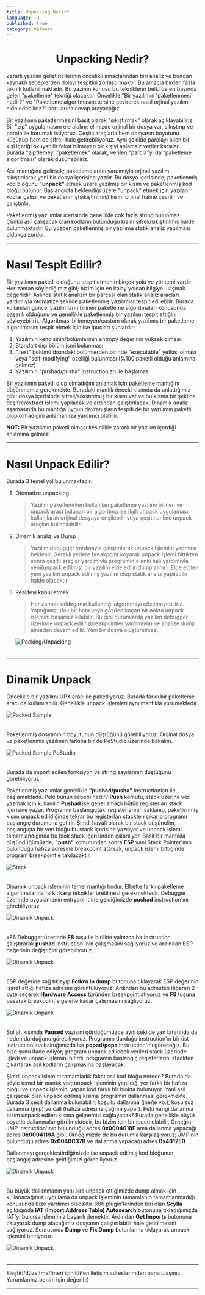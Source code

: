 ```yaml
---
title: Unpacking Nedir?
language: TR
published: true
category: malware
---
```


<h1 style="text-align:center"> Unpacking Nedir? </h1>

Zararlı yazılım geliştiricilerinin öncelikli amaçlarından biri analiz ve bundan kaynaklı sebeplerden dolayı tespitini zorlaştırmaktır. Bu amaçla birden fazla teknik kullanılmaktadır. Bu yazının konusu bu tekniklerin belki de en başında gelen "paketleme" tekniği olacaktır. Öncelikle "Bir yazılımın 'paketlenmesi' nedir?" ve "Paketleme algoritmasını tersine çevirerek nasıl orjinal yazılımı elde edebiliriz?" sorularına cevap arayacağız.

Bir yazılımın paketlenmesini basit olarak "sıkıştırmak" olarak açıklayabiliriz. Bir "zip" uygulamasını ele alalım; elimizde orjinal bir dosya var, sıkıştırıp ve parola ile korumak istiyoruz. Çeşitli araçlarla hem dosyanın boyutunu küçültüp hem de şifreli hale getirebiliyoruz. Aynı şekilde parolayı bilen bir kişi içeriği okuyabilir fakat bilmeyen bir kişiyi anlamsız veriler karşılar. Burada "zip"lemeyi "paketlemek" olarak, verilen "parola"yı da "paketleme algoritması" olarak düşünebiliriz. 

Asıl mantığına gelirsek; paketleme aracı yardımıyla orjinal yazılım sıkıştırılarak yeni bir dosya içerisine yazılır. Bu dosya içerisinde; paketlenmiş kod bloğunu **"unpack"** etmek üzere yazılmış bir kısım ve paketlenmiş kod bloğu bulunur. Başlangıçta beklendiği üzere "unpack" etmek için yazılan kodlar çalışır ve paketlenmiş(sıkıştırılmış) kısım orjinal haline çevrilir ve çalıştırılır. 

Paketlenmiş yazılımlar içerisinde genellikle çok fazla string bulunmaz. Çünkü asıl çalışacak olan kodların bulunduğu kısım şifreli/sıkıştırılmış halde bulunmaktadır. Bu yüzden paketlenmiş bir yazılıma statik analiz yapılması oldukça zordur.

---

# Nasıl Tespit Edilir?

Bir yazılımın paketli olduğunu tespit etmenin birçok yolu ve yöntemi vardır. Her zaman söylediğimiz gibi; bizim için en kolay yoldan bilgiye ulaşmak değerlidir. Aslında statik analizin bir parçası olan statik analiz araçları yardımıyla otomatize şekilde paketlenmiş yazılımlar tespit edilebilir. Burada kullanılan güncel yazılımların bilinen paketleme algoritmaları konusunda başarılı olduğunu ve genellikle paketlenmiş bir yazılımı tespit ettiğini söyleyebiliriz. Algoritması bilinmeyen/custom olarak yazılmış bir paketleme algoritmasını tespit etmek için ise ipuçları şunlardır; 

1. Yazılımın kendisinin/bölümlerinin entropy değerinin yüksek olması
2. Standart dışı bölüm ismi bulunması
3. ".text" bölümü dışındaki bölümlerden birinde "executable" yetkisi olması veya "self-modifying" özelliği bulunması (%100 paketli olduğu anlamına gelmez)
4. Yazılımın "pushad/pusha" instructionları ile başlaması

Bir yazılımın paketli olup olmadığını anlamak için paketleme mantığını düşünmemiz gerekmekte. Buradaki mantık önceki kısımda da anlattığımız gibi; dosya içerisinde şifreli/sıkıştırılmış bir kısım var ve bu kısma bir şekilde deşifre/extract işlemi yapılacak ve ardından çalıştırılacak. Dinamik analiz aşamasında bu mantığa uygun davranışların tespiti de bir yazılımın paketli olup olmadığını anlamamıza yardımcı olabilir.

**NOT:** Bir yazılımın paketli olması kesinlikle zararlı bir yazılım içerdiği anlamına gelmez.

---

# Nasıl Unpack Edilir?

Burada 3 temel yol bulunmaktadır:

1. Otomatize unpacking
    > Yazılım paketlenirken kullanılan paketleme yazılımı bilinen ve unpack aracı bulunan bir algoritma ise ilgili unpack uygulaması kullanılarak orijinal dosyaya erişilebilir veya çeşitli online unpack araçları kullanılabilir.
2. Dinamik analiz ve Dump
    > Yazılım debugger yardımıyla çalıştırılarak unpack işlemini yapması beklenir. Gerekli yerlere breakpoint koyarak unpack işlemi bittikten sonra çeşitli araçlar yardımıyla programın o anki hali yardımıyla yeni(unpack edilmiş) bir yazılım elde edilir(dump alınır). Elde edilen yeni yazılım unpack edilmiş yazılım olup statik analiz yapılabilir halde olacaktır.
3. Realiteyi kabul etmek
    > Her zaman saldırganın kullandığı algoritmayı çözemeyebiliriz. Yaptığımız ufak bir hata veya gözden kaçan bir nokta unpack işlemini başarısız kılabilir. Bu gibi durumlarda yazılım debugger üzerinde unpack edilir (breakpointler yardımıyla) ve analize dump almadan devam edilir. Yeni bir dosya oluşturulmaz.


    <img title="Packing/Unpacking"  src="../assets/packing_unpacking.png" style="display:block; margin-right:auto; margin-left:auto; padding-bottom:20px;">

---

# Dinamik Unpack

Öncelikle bir yazılımı UPX aracı ile paketliyoruz. Burada farklı bir paketleme aracı da kullanılabilir. Genellikle unpack işlemleri aynı mantıkla yürümektedir.

<img title="Packed Sample"  src="../assets/packed_sample.png" style="display:block; margin-right:auto; margin-left:auto; padding-bottom:20px;">

Paketlenmiş dosyanının boyutunun düştüğünü görebiliyoruz. Orijinal dosya ve paketlenmiş yazılımın farkına bir de PeStudio üzerinde bakalım.

<img title="Packed Sample PeStudio"  src="../assets/packed_sample_pestudio.png" style="display:block; margin-right:auto; margin-left:auto; padding-bottom:20px;">

Burada da import edilen fonksiyon ve string sayılarının düştüğünü görebiliyoruz.  

Paketlenmiş yazılımlar genellikle **"pushad/pusha"** instructionları ile başlamaktadır. Peki bunun sebebi nedir? **Push** komutu, stack üzerine veri yazmak için kullanılır. **Pushad** ise genel amaçlı bütün registerları stack içerisine yazar. Programın başlangıçtaki registerlarının saklanıp, paketlenmiş kısım unpack edildiğinde tekrar bu registerları stackten çıkarıp programı başlangıç durumuna getirir. Şimdi hayali olarak bir stack düşünelim, başlangıçta bir veri bloğu bu stack içerisine yazılıyor ve unpack işlemi tamamlandığında bu blok stack içerisinden çıkarılıyor. Basit bir mantıkla düşündüğümüzde; **"push"** komutundan sonra **ESP** yani Stack Pointer'ının bulunduğu hafıza adresine breakpoint atarsak, unpack işlemi bittiğinde program breakpoint'e takılacaktır. 

<img title="Stack"  src="../assets/unpack_stack.png" style="display:block; margin-right:auto; margin-left:auto; padding-bottom:20px;">

Dinamik unpack işleminin temel mantığı budur. Elbette farklı paketleme algoritmalarına farklı karşı teknikler üretilmesi gerekmektedir. Debugger üzerinde uygulamanın entrypoint'ine geldiğimizde **pushad** instruction'ını görebiliyoruz.

<img title="Dinamik Unpack"  src="../assets/packed_sample_dinamik.png" style="display:block; margin-right:auto; margin-left:auto; padding-bottom:20px;">

x86 Debugger üzerinde **F8** tuşu ile birlikte yalnızca bir instruction çalıştırarak **pushad** instruction'ının çalışmasını sağlıyoruz ve ardından ESP değerinin değiştiğini görebiliyoruz.

<img title="Dinamik Unpack"  src="../assets/packed_sample_dinamik-1.png" style="display:block; margin-right:auto; margin-left:auto; padding-bottom:20px;">

ESP değerine sağ tıklayıp **Follow in dump** butonuna tıklayarak ESP değerinin işaret ettiği hafıza adresini görüntülüyoruz. Ardından bu adresten itibaren 2 byte seçerek **Hardware Access** türünden breakpoint atıyoruz ve **F9** tuşuna basarak breakpoint'e gelene kadar çalışmasını sağlıyoruz.

<img title="Dinamik Unpack"  src="../assets/packed_sample_dinamik-2.png" style="display:block; margin-right:auto; margin-left:auto; padding-bottom:20px;">

Sol alt kısımda **Paused** yazısını gördüğümüzde aynı şekilde yan tarafında da neden durduğunu görebiliyoruz. Programın durduğu instruction'ın bir üst instruction'ına baktığımızda ise **popad/popa** instruction'ını göreceğiz. Bu bize şunu ifade ediyor; program unpack edilecek verileri stack üzerinde işledi ve unpack işlemini bitirdi, programın başlangıç registerlarını stackten çıkartarak asıl kodların çalışmasına başlayacak. 

Şimdi unpack işlemini tamamladık fakat asıl kod bloğu nerede? Burada da şöyle temel bir mantık var; unpack işleminin yapıldığı yer farklı bir hafıza bloğu ve unpack işlemini yapan kod farklı bir blokta bulunuyor. Yani asıl çalışacak olan unpack edilmiş kısıma programın dallanması gerekmekte. Burada 3 çeşit dallanma bulunabilir; koşullu dallanma (jne/je vb.), koşulsuz dallanma (jmp) ve call (hafıza adresine çağrım yapar). Peki hangi dallanma bizim unpack edilen kısıma gelmemizi sağlayacak? Burada genellikle büyük boyutlu dallanmalar görülmektedir, bu bizim için bir ipucu olabilir. Örneğin JMP instruction'ının bulunduğu adres **0x0004018F** ama dallanma yapacağı adres **0x0004119A** gibi. Örneğimizde de bu durumla karşılaşıyoruz; JMP'nin bulunduğu adres **0x0040C37B** ve dallanma yapacağı adres **0x4012E0**.

Dallanmayı gerçekleştirdiğimizde ise unpack edilmiş kod bloğunun başlangıç adresine geldiğimizi görebiliyoruz. 

<img title="Dinamik Unpack"  src="../assets/packed_sample_dinamik-3.png" style="display:block; margin-right:auto; margin-left:auto; padding-bottom:20px;">

Bu büyük dallanmanın yanı sıra unpack ettiğimizde dump almak için kullanacağımız uygulama da unpack işleminin tamamlanıp tamamlanmadığı konusunda bize yardımcı olacaktır. x86 plugin'lerinden biri olan **Scylla** açıldığında **IAT (Import Address Table) Autosearch** butonuna tıkladığımızda IAT'yi bulursa işlemimiz başarılı demektir. Ardından **Get Imports** butonuna tıklayarak dump alacağımız dosyanın çalıştırılabilir hale getirilmesini sağlıyoruz. Sonrasında **Dump** ve **Fix Dump** butonlarına tıklayarak unpack işlemini bitiriyoruz. 

<img title="Dinamik Unpack"  src="../assets/scylla.png" style="display:block; margin-right:auto; margin-left:auto; padding-bottom:20px;">

---

Eleştiri/düzeltme/öneri için lütfen iletişim adreslerimden bana ulaşınız. Yorumlarınız benim için değerli :)

---